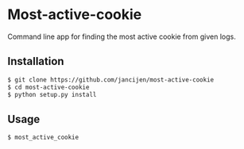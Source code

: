 # Most-active-cookie

Command line app for finding the most active cookie from given logs.

## Installation

```bash
$ git clone https://github.com/jancijen/most-active-cookie
$ cd most-active-cookie
$ python setup.py install
```

## Usage

```bash
$ most_active_cookie
```
